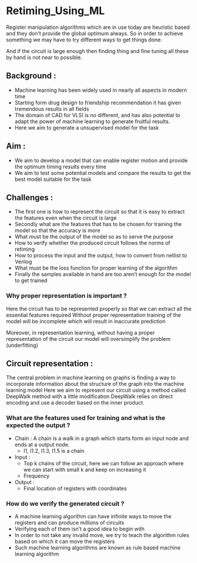 # Retiming_Using_ML

Register manipulation algorithms which are in use today are heuristic based and they don’t provide the global optimum always. 
So in order to achieve something we may have to try different ways to get things done.

And if the circuit is large enough then finding thing and fine tuning all these by hand is not near to possible.

## Background : 

- Machine learning has been widely used in nearly all aspects in modern time
- Starting form drug design to friendship recommendation it has given tremendous results in all fields
- The domain of CAD for VLSI is no different, and has also potential to adapt the power of machine learning to generate fruitful results.
- Here we aim to generate a unsupervised model for the task

## Aim : 

- We aim to develop a model that can enable register motion and provide the optimum timing results every time
- We aim to test some potential models and compare the results to get the best model suitable for the task	

## Challenges : 

- The first one is how to represent the circuit so that it is easy to extract the features even when the circuit is large 
- Secondly what are the features that has to be chosen for training the model so that the accuracy is more
- What must be the output of the model so as to serve the purpose 
- How to verify whether the produced circuit follows the norms of retiming 
- How to process the input and the output, how to convert from netlist to Verilog 
- What must be the loss function for proper learning of the algorithm
- Finally the samples available in hand are too aren’t enough for the model to get trained

### Why proper representation is important ? 

Here the circuit has to be represented properly so that we can extract all the essential features required
Without proper representation training of the model will be incomplete which will result in inaccurate prediction

Moreover, in representation learning, without having a proper representation of the circuit our model will oversimplify the problem (underfitting)

## Circuit representation :

The central problem in machine learning on graphs is finding a way to incorporate information about the structure of the graph into the machine learning model
Here we aim to represent our circuit using a method called DeepWalk method with a little modification
DeepWalk relies on direct encoding and use a decoder based on the inner product. 

### What are the features used for training and what is the expected the output ?

- Chain : A chain is a walk in a graph which starts form an input node and ends at a output node. 
  - I1, I1.2, I1.3, I1.5 is a chain 
- Input :
  - Top k chains of the circuit, here we can follow an approach where we can start with small k and keep on increasing it
  - Frequency
- Output : 
  - Final location of registers with coordinates 
  
### How do we verify the generated circuit ?

- A machine learning algorithm can have infinite ways to move the registers and can produce millions of circuits 
- Verifying each of them isn’t a good idea to begin with 
- In order to not take any invalid move, we try to teach the algorithm rules based on which it can move the registers
- Such machine learning algorithms are known as rule based machine learning algorithm 


